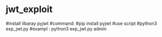 # jwt_exploit
#install libaray pyjwt
#command:
#pip install pyjwt
#use script 
#python3 exp_jwt.py <user>
#exampl :
        python3 exp_jwt.py admin
